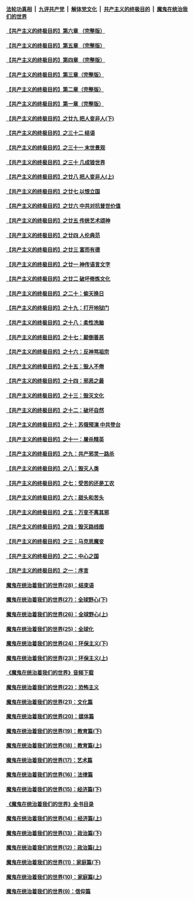 ####  [法轮功真相](../../../../basic/blob/master/README.md?t=08231352) &nbsp;|&nbsp; [九评共产党](../../../../9ping.md/blob/master/README.md?t=08231352) &nbsp;|&nbsp; [解体党文化](../../../../jtdwh.md/blob/master/README.md?t=08231352)  &nbsp;|&nbsp; [共产主义的终极目的](../../../../gczydzjmd.md/blob/master/README.md?t=08231352) &nbsp;|&nbsp; [魔鬼在统治我们的世界](../../../../mgztzwmdsj.md/blob/master/README.md?t=08231352) 

#### [【共产主义的终极目的】第六章 （完整版）](../pages/nsc422/n11428913.md?t=08231352) 

#### [【共产主义的终极目的】第五章 （完整版）](../pages/nsc422/n11428912.md?t=08231352) 

#### [【共产主义的终极目的】第四章 （完整版）](../pages/nsc422/n11428907.md?t=08231352) 

#### [【共产主义的终极目的】第三章（完整版）](../pages/nsc422/n11428848.md?t=08231352) 

#### [【共产主义的终极目的】第二章（完整版）](../pages/nsc422/n11428831.md?t=08231352) 

#### [【共产主义的终极目的】第一章（完整版）](../pages/nsc422/n11417651.md?t=08231352) 

#### [【共产主义的终极目的】之廿九 把人变非人(下)](../pages/nsc422/n11344140.md?t=08231352) 

#### [【共产主义的终极目的】之三十二 结语](../pages/nsc422/n11360535.md?t=08231352) 

#### [【共产主义的终极目的】之三十一 末世景观](../pages/nsc422/n11351129.md?t=08231352) 

#### [【共产主义的终极目的】之三十 几成狼世界](../pages/nsc422/n11348280.md?t=08231352) 

#### [【共产主义的终极目的】之廿八 把人变非人(上)](../pages/nsc422/n11340492.md?t=08231352) 

#### [【共产主义的终极目的】之廿七 以恨立国](../pages/nsc422/n11336944.md?t=08231352) 

#### [【共产主义的终极目的】之廿六 中共对抗普世价值](../pages/nsc422/n11324785.md?t=08231352) 

#### [【共产主义的终极目的】之廿五 传统艺术颂神](../pages/nsc422/n11296396.md?t=08231352) 

#### [【共产主义的终极目的】之廿四 人伦典范](../pages/nsc422/n11296397.md?t=08231352) 

#### [【共产主义的终极目的】之廿三 富而有德](../pages/nsc422/n11283598.md?t=08231352) 

#### [【共产主义的终极目的】之廿一 神传语言文字](../pages/nsc422/n11263265.md?t=08231352) 

#### [【共产主义的终极目的】之廿二 破坏修炼文化](../pages/nsc422/n11245728.md?t=08231352) 

#### [【共产主义的终极目的】之二十：偷天换日](../pages/nsc422/n11238846.md?t=08231352) 

#### [【共产主义的终极目的】之十九：打开地狱门](../pages/nsc422/n11206376.md?t=08231352) 

#### [【共产主义的终极目的】之十八：柔性洗脑](../pages/nsc422/n11199994.md?t=08231352) 

#### [【共产主义的终极目的】之十七：颠倒善恶](../pages/nsc422/n11179782.md?t=08231352) 

#### [【共产主义的终极目的】之十六：反神骂祖宗](../pages/nsc422/n11166798.md?t=08231352) 

#### [【共产主义的终极目的】之十五：毁人不倦](../pages/nsc422/n11166792.md?t=08231352) 

#### [【共产主义的终极目的】之十四：邪恶之最](../pages/nsc422/n11150249.md?t=08231352) 

#### [【共产主义的终极目的】之十三：毁灭文化](../pages/nsc422/n11135227.md?t=08231352) 

#### [【共产主义的终极目的】之十二：破坏自然](../pages/nsc422/n11135214.md?t=08231352) 

#### [【共产主义的终极目的】之十：苏俄预演 中共登台](../pages/nsc422/n11118424.md?t=08231352) 

#### [【共产主义的终极目的】之十一：屠杀精英](../pages/nsc422/n11118442.md?t=08231352) 

#### [【共产主义的终极目的】之九：共产邪灵一路杀](../pages/nsc422/n11114139.md?t=08231352) 

#### [【共产主义的终极目的】之八：毁灭人类](../pages/nsc422/n11108503.md?t=08231352) 

#### [【共产主义的终极目的】之七：受苦的还是工农](../pages/nsc422/n11101809.md?t=08231352) 

#### [【共产主义的终极目的】之六：甜头和苦头](../pages/nsc422/n11096971.md?t=08231352) 

#### [【共产主义的终极目的】之五：万变不离其邪](../pages/nsc422/n11091285.md?t=08231352) 

#### [【共产主义的终极目的】之四：毁灭路线图](../pages/nsc422/n11086284.md?t=08231352) 

#### [【共产主义的终极目的】之三：马克思魔变](../pages/nsc422/n11061941.md?t=08231352) 

#### [【共产主义的终极目的】之二：中心之国](../pages/nsc422/n11047728.md?t=08231352) 

#### [【共产主义的终极目的】之一：序言](../pages/nsc422/n11086077.md?t=08231352) 

#### [魔鬼在统治着我们的世界(28)：结束语](../pages/nsc422/n10936246.md?t=08231352) 

#### [魔鬼在统治着我们的世界(27)：全球野心(下)](../pages/nsc422/n10928319.md?t=08231352) 

#### [魔鬼在统治着我们的世界(26)：全球野心(上)](../pages/nsc422/n10900318.md?t=08231352) 

#### [魔鬼在统治着我们的世界(25)：全球化](../pages/nsc422/n10788205.md?t=08231352) 

#### [魔鬼在统治着我们的世界(24)：环保主义(下)](../pages/nsc422/n10695307.md?t=08231352) 

#### [魔鬼在统治着我们的世界(23)：环保主义(上)](../pages/nsc422/n10688613.md?t=08231352) 

#### [《魔鬼在统治着我们的世界》音频下载](../pages/nsc422/n10635553.md?t=08231352) 

#### [魔鬼在统治着我们的世界(22)：恐怖主义](../pages/nsc422/n10614727.md?t=08231352) 

#### [魔鬼在统治着我们的世界(21)：文化篇](../pages/nsc422/n10597706.md?t=08231352) 

#### [魔鬼在统治着我们的世界(20)：媒体篇](../pages/nsc422/n10586579.md?t=08231352) 

#### [魔鬼在统治着我们的世界(19)：教育篇(下)](../pages/nsc422/n10564808.md?t=08231352) 

#### [魔鬼在统治着我们的世界(18)：教育篇(上)](../pages/nsc422/n10526970.md?t=08231352) 

#### [魔鬼在统治着我们的世界(17)：艺术篇](../pages/nsc422/n10499093.md?t=08231352) 

#### [魔鬼在统治着我们的世界(16)：法律篇](../pages/nsc422/n10485969.md?t=08231352) 

#### [魔鬼在统治着我们的世界(15)：经济篇(下)](../pages/nsc422/n10469975.md?t=08231352) 

#### [《魔鬼在统治着我们的世界》全书目录](../pages/nsc422/n10464261.md?t=08231352) 

#### [魔鬼在统治着我们的世界(14)：经济篇(上)](../pages/nsc422/n10457370.md?t=08231352) 

#### [魔鬼在统治着我们的世界(13)：政治篇(下)](../pages/nsc422/n10448270.md?t=08231352) 

#### [魔鬼在统治着我们的世界(12)：政治篇(上)](../pages/nsc422/n10444576.md?t=08231352) 

#### [魔鬼在统治着我们的世界(11)：家庭篇(下)](../pages/nsc422/n10440961.md?t=08231352) 

#### [魔鬼在统治着我们的世界(10)：家庭篇(上)](../pages/nsc422/n10435448.md?t=08231352) 

#### [魔鬼在统治着我们的世界(9)：信仰篇](../pages/nsc422/n10432159.md?t=08231352) 

